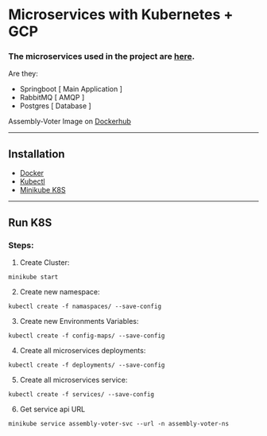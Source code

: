 # Microservices with Kubernetes + GCP

### The microservices used in the project are [here](https://github.com/lucaswilker14/assembly-voter).

Are they:
- Springboot [ Main Application ]
- RabbitMQ   [ AMQP ]
- Postgres   [ Database ]

Assembly-Voter Image on [Dockerhub](https://hub.docker.com/repository/docker/lucaswilker14/assembly-voter/general)

---
## Installation

* [Docker](https://docs.docker.com/get-docker/)
* [Kubectl](https://kubernetes.io/docs/tasks/tools/)
* [Minikube K8S](https://minikube.sigs.k8s.io/docs/start/)

---

## Run K8S

### Steps:

1. Create Cluster:
```
minikube start
```

2. Create new namespace:
```
kubectl create -f namaspaces/ --save-config
```
3. Create new Environments Variables:
```
kubectl create -f config-maps/ --save-config
```

4. Create all microservices deployments:
```
kubectl create -f deployments/ --save-config
```

5. Create all microservices service:
```
kubectl create -f services/ --save-config
```

6. Get service api URL
```
minikube service assembly-voter-svc --url -n assembly-voter-ns
```


